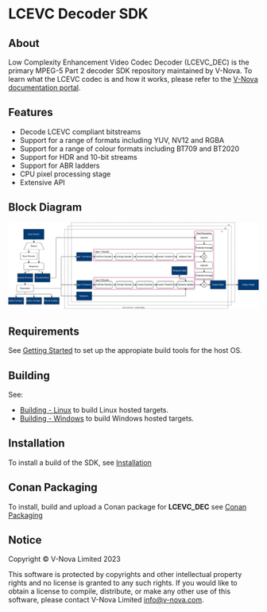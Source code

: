 # LCEVC Decoder SDK

## About

Low Complexity Enhancement Video Codec Decoder (LCEVC_DEC) is the primary MPEG-5 Part 2 decoder SDK repository maintained by V-Nova. To learn what the LCEVC codec is and how it works, please refer to the [V-Nova documentation portal](https://docs.v-nova.com/v-nova/lcevc/lcevc-sdk-overview).

## Features

 * Decode LCEVC compliant bitstreams
 * Support for a range of formats including YUV, NV12 and RGBA
 * Support for a range of colour formats including BT709 and BT2020
 * Support for HDR and 10-bit streams
 * Support for ABR ladders
 * CPU pixel processing stage
 * Extensive API

## Block Diagram

![block_diagram](./docs/img/block_diagram.svg)

## Requirements

See [Getting Started](docs/getting_started.md) to set up the appropiate build tools for the host OS.

## Building

See:

 * [Building - Linux](docs/building_linux.md) to build Linux hosted targets.
 * [Building - Windows](docs/building_windows.md) to build Windows hosted targets.

## Installation

To install a build of the SDK, see [Installation](docs/install.md)

## Conan Packaging

To install, build and upload a Conan package for **LCEVC_DEC** see [Conan Packaging](docs/conan_packaging.md)

## Notice

Copyright © V-Nova Limited 2023

This software is protected by copyrights and other intellectual property rights and no license is granted to any such rights. If you would like to obtain a license to compile, distribute, or make any other use of this software, please contact V-Nova Limited info@v-nova.com.
